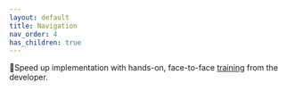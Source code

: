 ```yaml
---
layout: default
title: Navigation
nav_order: 4
has_children: true
---
```


🚀Speed up implementation with hands-on, face-to-face [training](https://www.jube.io/training) from the developer.